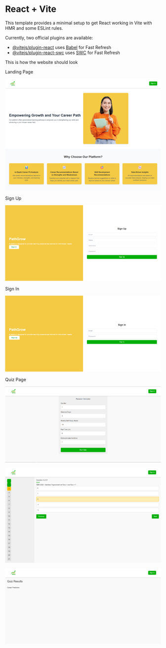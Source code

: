 # React + Vite

This template provides a minimal setup to get React working in Vite with HMR and some ESLint rules.

Currently, two official plugins are available:

- [@vitejs/plugin-react](https://github.com/vitejs/vite-plugin-react/blob/main/packages/plugin-react/README.md) uses [Babel](https://babeljs.io/) for Fast Refresh
- [@vitejs/plugin-react-swc](https://github.com/vitejs/vite-plugin-react-swc) uses [SWC](https://swc.rs/) for Fast Refresh

This is how the website should look

Landing Page

![LandingPage](src/img/LandingPage.png)

Sign Up

![SignUpPage](src/img/SignUpPage.png)

Sign In

![SignInPage](src/img/SignInPage.png)

Quiz Page

![QuizPersonalInfo](src/img/QuizPersonalInfo.png)

![QuizQuestions](src/img/QuizQuestions.png)

![QuizResult](src/img/QuizResult.png)

